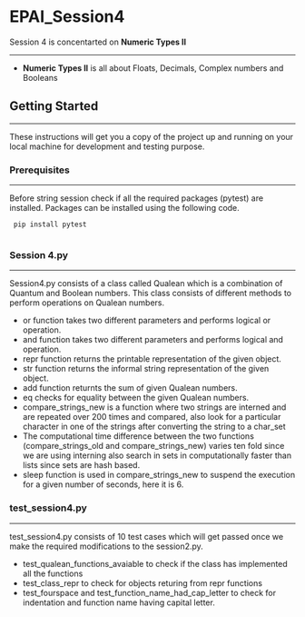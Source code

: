 # EPAI_Session4
Session 4 is concentarted on **Numeric Types II**
***
- **Numeric Types II** is all about Floats, Decimals, Complex numbers and Booleans

## Getting Started
***
These instructions will get you a copy of the project up and running on your local machine for development and testing purpose.

### Prerequisites
***
Before string session check if all the required packages (pytest) are installed. Packages can be installed using the following code.
```
 pip install pytest
 
 ```

### Session 4.py
***

Session4.py consists of a class called Qualean which is a combination of Quantum and Boolean numbers. This class consists of different methods to perform operations on Qualean numbers.

- or function takes two different parameters and performs logical or operation.
- and function takes two different parameters and performs logical and operation.
- repr function returns the printable representation of the given object.
- str function returns the informal string representation of the given object.
- add function returnts the sum of given Qualean numbers. 
- eq checks for equality between the given Qualean numbers.
- compare_strings_new is a function where two strings are interned and are repeated over 200 times and compared, also look for a particular character in one of the strings after converting the string to a char_set
- The computational time difference between the two functions (compare_strings_old and compare_strings_new) varies ten fold since we are using interning also search in sets in computationally
 faster than lists since sets are hash based.
- sleep function is used in compare_strings_new to suspend the execution for a given number of seconds, here it is 6.

### test_session4.py

***

test_session4.py consists of 10 test cases which will get passed once we make the required modifications to the session2.py.

- test_qualean_functions_avaiable to check if the class has implemented all the functions
- test_class_repr to check for objects returing from repr functions
- test_fourspace and test_function_name_had_cap_letter to check for indentation and function name having capital letter.
 

